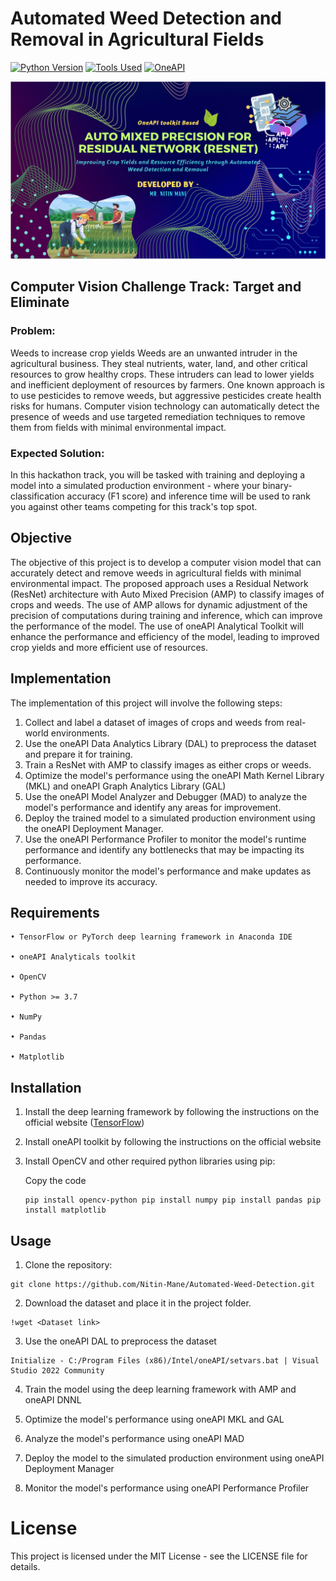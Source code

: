 # Automated Weed Detection and Removal in Agricultural Fields
[![Python Version](https://img.shields.io/badge/Python-3.8-blue.svg)](https://www.python.org/downloads/release/python-380/)
[![Tools Used](https://img.shields.io/badge/Tools-Anaconda-red.svg)](https://www.anaconda.com/)
[![OneAPI](https://img.shields.io/badge/OneAPI-Beta-green.svg)](https://software.intel.com/en-us/oneapi)

![Image of Project](./media/project_theme.png) 

## Computer Vision Challenge Track: Target and Eliminate

### Problem:

Weeds to increase crop yields Weeds are an unwanted intruder in the agricultural business. They steal nutrients, water, land, and other critical resources to grow healthy crops. These intruders can lead to lower yields and inefficient deployment of resources by farmers. One known approach is to use pesticides to remove weeds, but aggressive pesticides create health risks for humans. Computer vision technology can automatically detect the presence of weeds and use targeted remediation techniques to remove them from fields with minimal environmental impact.

### Expected Solution:

In this hackathon track, you will be tasked with training and deploying a model into a simulated production environment - where your binary-classification accuracy (F1 score) and inference time will be used to rank you against other teams competing for this track's top spot.

## Objective

The objective of this project is to develop a computer vision model that can accurately detect and remove weeds in agricultural fields with minimal environmental impact. The proposed approach uses a Residual Network (ResNet) architecture with Auto Mixed Precision (AMP) to classify images of crops and weeds. The use of AMP allows for dynamic adjustment of the precision of computations during training and inference, which can improve the performance of the model. The use of oneAPI Analytical Toolkit will enhance the performance and efficiency of the model, leading to improved crop yields and more efficient use of resources.

## Implementation

The implementation of this project will involve the following steps:
1. Collect and label a dataset of images of crops and weeds from real-world environments.
2. Use the oneAPI Data Analytics Library (DAL) to preprocess the dataset and prepare it for training.
3. Train a ResNet with AMP to classify images as either crops or weeds.
4. Optimize the model's performance using the oneAPI Math Kernel Library (MKL) and oneAPI Graph Analytics Library (GAL)
5. Use the oneAPI Model Analyzer and Debugger (MAD) to analyze the model's performance and identify any areas for  improvement.
6. Deploy the trained model to a simulated production environment using the oneAPI Deployment Manager.
7. Use the oneAPI Performance Profiler to monitor the model's runtime performance and identify any bottlenecks that may be impacting its performance.
8. Continuously monitor the model's performance and make updates as needed to improve its accuracy.


## Requirements

    • TensorFlow or PyTorch deep learning framework in Anaconda IDE

    • oneAPI Analyticals toolkit

    • OpenCV

    • Python >= 3.7

    • NumPy

    • Pandas

    • Matplotlib




## Installation
1.	Install the deep learning framework by following the instructions on the official website ([TensorFlow](https://www.intel.com/content/www/us/en/developer/articles/guide/optimization-for-tensorflow-installation-guide.html))
2.	Install oneAPI toolkit by following the instructions on the official website
3.	Install OpenCV and other required python libraries using pip:

    Copy the code
    ```
    pip install opencv-python pip install numpy pip install pandas pip install matplotlib 
    ```

## Usage
1.	Clone the repository:
```
git clone https://github.com/Nitin-Mane/Automated-Weed-Detection.git 
```
2.	Download the dataset and place it in the project folder.
```
!wget <Dataset link>
```
3.	Use the oneAPI DAL to preprocess the dataset
```
Initialize - C:/Program Files (x86)/Intel/oneAPI/setvars.bat | Visual Studio 2022 Community
```
4.	Train the model using the deep learning framework with AMP and oneAPI DNNL

5.	Optimize the model's performance using oneAPI MKL and GAL

6.	Analyze the model's performance using oneAPI MAD

7.	Deploy the model to the simulated production environment using oneAPI Deployment Manager

8.	Monitor the model's performance using oneAPI Performance Profiler


# License

This project is licensed under the MIT License - see the LICENSE file for details.
